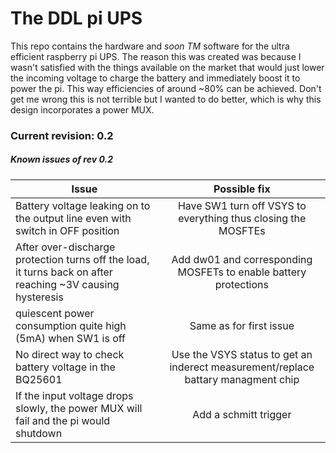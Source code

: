 # The DDL pi UPS
This repo contains the hardware and *soon TM* software for the ultra efficient raspberry pi UPS.
The reason this was created was because I wasn't satisfied with the things available on the market
that would just lower the incoming voltage to charge the battery and immediately boost it to power the pi. This way efficiencies of around ~80% can be achieved. Don't get me wrong this is not terrible but I wanted to do better, which is why this design incorporates a power MUX.

### Current revision: 0.2

##### Known issues of rev 0.2

| Issue  | Possible fix |
| ------------- |:-------------:|
| Battery voltage leaking on to the output line even with switch in OFF position| Have SW1 turn off VSYS to everything thus closing the MOSFTEs |
| After over-discharge protection turns off the load, it turns back on after reaching ~3V causing hysteresis    | Add dw01 and corresponding MOSFETs to enable battery protections  |
| quiescent power consumption quite high (5mA) when SW1 is off     | Same as for first issue     |
| No direct way to check battery voltage in the BQ25601    | Use the VSYS status to get an inderect measurement/replace battary managment chip     |
| If the input voltage drops slowly, the power MUX will fail and the pi would shutdown    | Add a schmitt trigger     |
